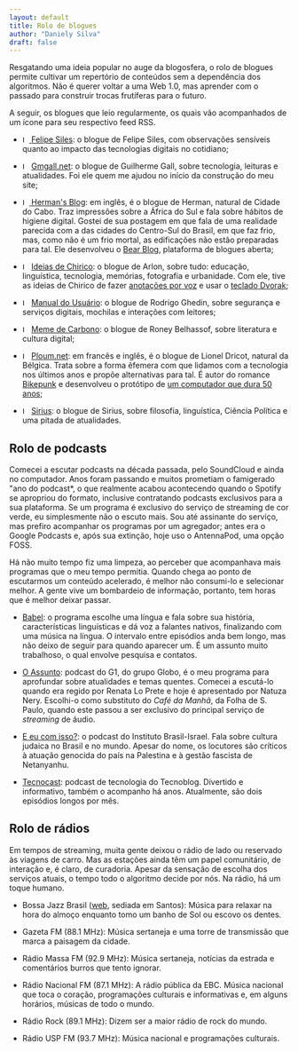 ```yaml
---
layout: default
title: Rolo de blogues
author: "Daniely Silva"
draft: false
---
```


Resgatando uma ideia popular no auge da blogosfera, o rolo de blogues permite cultivar um repertório de conteúdos sem a dependência dos algoritmos. Não é querer voltar a uma Web 1.0, mas aprender com o passado para construir trocas frutíferas para o futuro.

A seguir, os blogues que leio regularmente, os quais vão acompanhados de um ícone para seu respectivo feed RSS.

* <a href="https://blog.ayom.media/felipe-siles/feed/"><img  alt="Logotipo do RSS." src="/img/rss.svg"  height="12"  width="12" style="display: inline"> </a>[Felipe Siles](https://blog.ayom.media/felipe-siles/): o blogue de Felipe Siles, com observações sensíveis quanto ao impacto das tecnologias digitais no cotidiano;

* <a href="https://www.gmgall.net/blog/index.xml"><img alt="Logotipo do RSS." src="/img/rss.svg" height="12"  width="12" style="display: inline"></a> [Gmgall.net](http://gmgall.net/): o blogue de Guilherme Gall, sobre tecnologia, leituras e atualidades. Foi ele quem me ajudou no início da construção do meu site;

* <a href="https://herman.bearblog.dev/feed/"><img alt="Logotipo do RSS." src="/img/rss.svg" height="12"  width="12" style="display: inline"> [Herman's Blog](https://herman.bearblog.dev): em inglês, é o blogue de Herman, natural de Cidade do Cabo. Traz impressões sobre a África do Sul e fala sobre hábitos de higiene digital. Gostei de sua postagem em que fala de uma realidade parecida com a das cidades do Centro-Sul do Brasil, em que faz frio, mas, como não é um frio mortal, as edificações não estão preparadas para tal. Ele desenvolveu o [Bear Blog](https://bearblog.dev/), plataforma de blogues aberta;

* <a href="http://blog.ayom.media/ideiasdechirico/feed"><img alt="Logotipo do RSS." src="/img/rss.svg" height="12"  width="12" style="display: inline"></a> [Ideias de Chirico](http://blog.ayom.media/ideiasdechirico): o blogue de Arlon, sobre tudo: educação, linguística, tecnologia, memórias, fotografia e urbanidade. Com ele, tive as ideias de Chirico de fazer [anotações por voz](https://blog.ayom.media/ideiasdechirico/escrever-nao-e-so-digitar) e usar o [teclado Dvorak](https://blog.ayom.media/ideiasdechirico/como-e-porque-passei-a-escrever-com-teclado-dvorak);

* <a href="https://www.manualdousuario.net/feed/"><img alt="Logotipo do RSS." src="/img/rss.svg" height="12"  width="12" style="display: inline"></a> [Manual do Usuário](https://www.manualdousuario.net/): o blogue de Rodrigo Ghedin, sobre segurança e serviços digitais, mochilas e interações com leitores;

* <a href="https://www.memedecarbono.com.br/feed/"><img alt="Logotipo do RSS." src="/img/rss.svg" height="12"  width="12" style="display: inline"></a> [Meme de Carbono](https://www.memedecarbono.com.br): o blogue de Roney Belhassof, sobre literatura e cultura digital;

* <a href="https://ploum.net/feed"><img alt="Logotipo do RSS." src="/img/rss.svg" height="12"  width="12" style="display: inline"></a> [Ploum.net](https://ploum.net/): em francês e inglês, é o blogue de Lionel Dricot, natural da Bélgica. Trata sobre a forma êfemera com que lidamos com a tecnologia nos últimos anos e propõe alternativas para tal. É autor do romance [Bikepunk](https://bikepunk.fr/) e desenvolveu o protótipo de [um computador que dura 50 anos](https://ploum.net/the-computer-built-to-last-50-years/index.html);

* <a href="https://infosec.press/sirius/feed/"><img alt="Logotipo do RSS." src="/img/rss.svg" height="12"  width="12" style="display: inline"></a> [Sirius](https://infosec.press/sirius): o blogue de Sirius, sobre filosofia, linguística, Ciência Política e uma pitada de atualidades.

## Rolo de podcasts

Comecei a escutar podcasts na década passada, pelo SoundCloud e ainda no computador. Anos foram passando e muitos prometiam o famigerado "ano do podcast*, o que realmente acabou acontecendo quando o Spotify se apropriou do formato, inclusive contratando podcasts exclusivos para a sua plataforma. Se um programa é exclusivo do serviço de streaming de cor verde, eu simplesmente não o escuto mais. Sou até assinante do serviço, mas prefiro acompanhar os programas por um agregador; antes era o Google Podcasts e, após sua extinção, hoje uso o AntennaPod, uma opção FOSS.

Há não muito tempo fiz uma limpeza, ao perceber que acompanhava mais programas que o meu tempo permitia. Quando chega ao ponto de escutarmos um conteúdo acelerado, é melhor não consumi-lo e selecionar melhor. A gente vive um bombardeio de informação, portanto, tem horas que é melhor deixar passar.

* [Babel](https://apoia.se/babelpodcast): o programa escolhe uma língua e fala sobre sua história, características linguísticas e dá voz a falantes nativos, finalizando com uma música na língua. O intervalo entre episódios anda bem longo, mas não deixo de seguir para quando aparecer um. É um assunto muito trabalhoso, o qual envolve pesquisa e contatos.

* [O Assunto](https://g1.globo.com/podcast/o-assunto/): podcast do G1, do grupo Globo, é o meu programa para aprofundar sobre atualidades e temas quentes. Comecei a escutá-lo quando era regido por Renata Lo Prete e hoje é apresentado por Natuza Nery. Escolhi-o como substituto do *Café da Manhã*, da Folha de S. Paulo, quando este passou a ser exclusivo do principal serviço de *streaming* de áudio.

* [E eu com isso?](https://www.institutobrasilisrael.org/e-eu-com-isso/): o podcast do Instituto Brasil-Israel. Fala sobre cultura judaica no Brasil e no mundo. Apesar do nome, os locutores são críticos à atuação genocida do país na Palestina e à gestão fascista de Netanyanhu.

* [Tecnocast](https://tecnoblog.net/tecnocast/): podcast de tecnologia do Tecnoblog. Divertido e informativo, também o acompanho há anos. Atualmente, são dois episódios longos por mês.

## Rolo de rádios

Em tempos de streaming, muita gente deixou o rádio de lado ou reservado às viagens de carro. Mas as estações ainda têm um papel comunitário, de interação e, é claro, de curadoria. Apesar da sensação de escolha dos serviços atuais, o tempo todo o algoritmo decide por nós. Na rádio, há um toque humano.

* Bossa Jazz Brasil ([web](https://bossajazzbrasil.com/), sediada em Santos): Música para relaxar na hora do almoço enquanto tomo um banho de Sol ou escovo os dentes.

* Gazeta FM (88.1 MHz): Música sertaneja e uma torre de transmissão que marca a paisagem da cidade.

* Rádio Massa FM (92.9 MHz): Música sertaneja, notícias da estrada e comentários burros que tento ignorar.

* Rádio Nacional FM (87.1 MHz): A rádio pública da EBC. Música nacional que toca o coração, programações culturais e informativas e, em alguns horários, músicas de todo o mundo.

* Rádio Rock (89.1 MHz): Dizem ser a maior rádio de rock do mundo. 

* Rádio USP FM (93.7 MHz): Música nacional e programações culturais.


